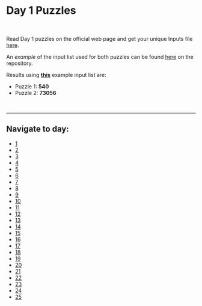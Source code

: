 # Day 1 Puzzles

<br>

 Read Day 1 puzzles on the official web page and get your unique Inputs file [here](https://adventofcode.com/2018/day/1).


 An *example* of the input list used for both puzzles can be found [here](Source\Day_1\input.txt) on the repository.

 Results using **[this](Source\Day_1\input.txt)** example input list are:
  * Puzzle 1: **540**
  * Puzzle 2: **73056**

<br>
<hr>


## Navigate to day:
* [1](source/day_01)
* [2](source/day_02)
* [3](source/day_03)
* [4](source/day_04)
* [5](source/day_05)
* [6](source/day_06)
* [7](source/day_07)
* [8](source/day_08)
* [9](source/day_09)
* [10](source/day_10)
* [11](source/day_11)
* [12](source/day_12)
* [13](source/day_13)
* [14](source/day_14)
* [15](source/day_15)
* [16](source/day_16)
* [17](source/day_17)
* [18](source/day_18)
* [19](source/day_19)
* [20](source/day_20)
* [21](source/day_21)
* [22](source/day_22)
* [23](source/day_23)
* [24](source/day_24)
* [25](source/day_25)